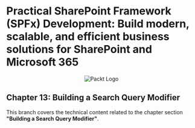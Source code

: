 # Practical SharePoint Framework (SPFx) Development: Build modern, scalable, and efficient business solutions for SharePoint and Microsoft 365

<p align="center">
    <picture>
        <source media="(prefers-color-scheme: dark)" srcset="https://www.packtpub.com/rebuild/build/assets/packt-Dz-8EKdV.svg">
        <source media="(prefers-color-scheme: light)" srcset="https://www.packtpub.com/rebuild/build/assets/packt-Dz-8EKdV.svg"><img alt="Packt Logo" src="https://www.packtpub.com/rebuild/build/assets/packt-Dz-8EKdV.svg"/>
    </picture>
</p>

## Chapter 13: Building a Search Query Modifier

This branch covers the technical content related to the chapter section **"Building a Search Query Modifier"**.